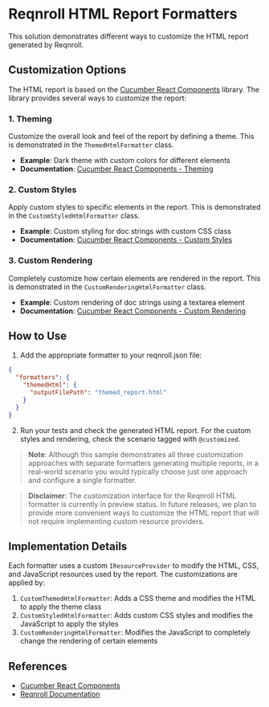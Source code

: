 # Reqnroll HTML Report Formatters

This solution demonstrates different ways to customize the HTML report generated by Reqnroll.

## Customization Options

The HTML report is based on the [Cucumber React Components](https://github.com/cucumber/react-components) library. The library provides several ways to customize the report:

### 1. Theming

Customize the overall look and feel of the report by defining a theme. This is demonstrated in the `ThemedHtmlFormatter` class.

- **Example**: Dark theme with custom colors for different elements
- **Documentation**: [Cucumber React Components - Theming](https://github.com/cucumber/react-components?tab=readme-ov-file#theming)

### 2. Custom Styles

Apply custom styles to specific elements in the report. This is demonstrated in the `CustomStyledHtmlFormatter` class.

- **Example**: Custom styling for doc strings with custom CSS class
- **Documentation**: [Cucumber React Components - Custom Styles](https://github.com/cucumber/react-components?tab=readme-ov-file#custom-styles)

### 3. Custom Rendering

Completely customize how certain elements are rendered in the report. This is demonstrated in the `CustomRenderingHtmlFormatter` class.

- **Example**: Custom rendering of doc strings using a textarea element
- **Documentation**: [Cucumber React Components - Custom Rendering](https://github.com/cucumber/react-components?tab=readme-ov-file#custom-rendering)

## How to Use

1. Add the appropriate formatter to your reqnroll.json file:

```json
{
  "formatters": {
    "themedHtml": {
      "outputFilePath": "themed_report.html"
    }
  }
}
```

2. Run your tests and check the generated HTML report. For the custom styles and rendering, check the scenario tagged with `@customized`.

> **Note**: Although this sample demonstrates all three customization approaches with separate formatters generating multiple reports, in a real-world scenario you would typically choose just one approach and configure a single formatter.

> **Disclaimer**: The customization interface for the Reqnroll HTML formatter is currently in preview status. In future releases, we plan to provide more convenient ways to customize the HTML report that will not require implementing custom resource providers.

## Implementation Details

Each formatter uses a custom `IResourceProvider` to modify the HTML, CSS, and JavaScript resources used by the report. The customizations are applied by:

1. `CustomThemedHtmlFormatter`: Adds a CSS theme and modifies the HTML to apply the theme class
2. `CustomStyledHtmlFormatter`: Adds custom CSS styles and modifies the JavaScript to apply the styles
3. `CustomRenderingHtmlFormatter`: Modifies the JavaScript to completely change the rendering of certain elements

## References

- [Cucumber React Components](https://github.com/cucumber/react-components)
- [Reqnroll Documentation](https://docs.reqnroll.net/)